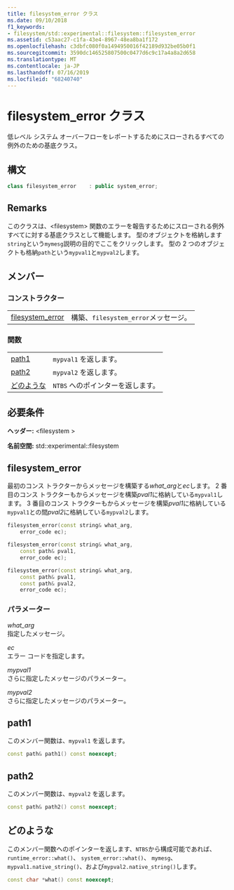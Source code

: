 ```yaml
---
title: filesystem_error クラス
ms.date: 09/10/2018
f1_keywords:
- filesystem/std::experimental::filesystem::filesystem_error
ms.assetid: c53aac27-c1fa-43e4-8967-48ea8ba1f172
ms.openlocfilehash: c3dbfc080f0a1494950016f42189d932be05b0f1
ms.sourcegitcommit: 3590dc146525807500c0477d6c9c17a4a8a2d658
ms.translationtype: MT
ms.contentlocale: ja-JP
ms.lasthandoff: 07/16/2019
ms.locfileid: "68240740"
---
```

# <a name="filesystemerror-class"></a>filesystem_error クラス

低レベル システム オーバーフローをレポートするためにスローされるすべての例外のための基底クラス。

## <a name="syntax"></a>構文

```cpp
class filesystem_error    : public system_error;
```

## <a name="remarks"></a>Remarks

このクラスは、\<filesystem> 関数のエラーを報告するためにスローされる例外すべてに対する基底クラスとして機能します。 型のオブジェクトを格納します`string`という`mymesg`説明の目的でここをクリックします。 型の 2 つのオブジェクトも格納`path`という`mypval1`と`mypval2`します。

## <a name="members"></a>メンバー

### <a name="constructors"></a>コンストラクター

|||
|-|-|
|[filesystem_error](#filesystem_error)|構築、`filesystem_error`メッセージ。|

### <a name="functions"></a>関数

|||
|-|-|
|[path1](#path1)|`mypval1` を返します。|
|[path2](#path2)|`mypval2` を返します。|
|[どのような](#what)|`NTBS` へのポインターを返します。|

## <a name="requirements"></a>必要条件

**ヘッダー:** \<filesystem >

**名前空間:** std::experimental::filesystem

## <a name="filesystem_error"></a> filesystem_error

最初のコンス トラクターからメッセージを構築する*what_arg*と*ec*します。 2 番目のコンス トラクターもからメッセージを構築*pval1*に格納している`mypval1`します。 3 番目のコンス トラクターもからメッセージを構築*pval1*に格納している`mypval1`との間*pval2*に格納している`mypval2`します。

```cpp
filesystem_error(const string& what_arg,
    error_code ec);

filesystem_error(const string& what_arg,
    const path& pval1,
    error_code ec);

filesystem_error(const string& what_arg,
    const path& pval1,
    const path& pval2,
    error_code ec);
```

### <a name="parameters"></a>パラメーター

*what_arg*\
指定したメッセージ。

*ec*\
エラー コードを指定します。

*mypval1*\
さらに指定したメッセージのパラメーター。

*mypval2*\
さらに指定したメッセージのパラメーター。

## <a name="path1"></a> path1

このメンバー関数は、`mypval1` を返します。

```cpp
const path& path1() const noexcept;
```

## <a name="path2"></a> path2

このメンバー関数は、`mypval2` を返します。

```cpp
const path& path2() const noexcept;
```

## <a name="what"></a> どのような

このメンバー関数へのポインターを返します、`NTBS`から構成可能であれば、 `runtime_error::what()`、 `system_error::what()`、 `mymesg`、 `mypval1.native_string()`、および`mypval2.native_string()`します。

```cpp
const char *what() const noexcept;
```
